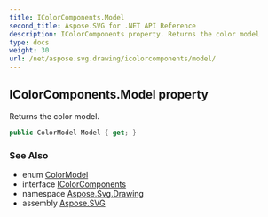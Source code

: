 ```yaml
---
title: IColorComponents.Model
second_title: Aspose.SVG for .NET API Reference
description: IColorComponents property. Returns the color model
type: docs
weight: 30
url: /net/aspose.svg.drawing/icolorcomponents/model/
---
```

## IColorComponents.Model property

Returns the color model.

```csharp
public ColorModel Model { get; }
```

### See Also

* enum [ColorModel](../../colormodel/)
* interface [IColorComponents](../)
* namespace [Aspose.Svg.Drawing](../../../aspose.svg.drawing/)
* assembly [Aspose.SVG](../../../)
